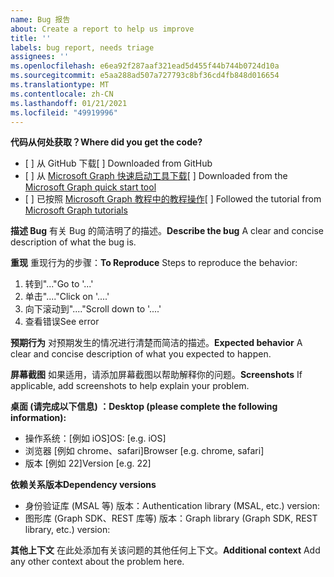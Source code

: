 ```yaml
---
name: Bug 报告
about: Create a report to help us improve
title: ''
labels: bug report, needs triage
assignees: ''
ms.openlocfilehash: e6ea92f287aaf321ead5d455f44b744b0724d10a
ms.sourcegitcommit: e5aa288ad507a727793c8bf36cd4fb848d016654
ms.translationtype: MT
ms.contentlocale: zh-CN
ms.lasthandoff: 01/21/2021
ms.locfileid: "49919996"
---
```

<span data-ttu-id="67b75-102">**代码从何处获取？**</span><span class="sxs-lookup"><span data-stu-id="67b75-102">**Where did you get the code?**</span></span>
- <span data-ttu-id="67b75-103">[ ] 从 GitHub 下载</span><span class="sxs-lookup"><span data-stu-id="67b75-103">[ ] Downloaded from GitHub</span></span>
- <span data-ttu-id="67b75-104">[ ] 从 [Microsoft Graph 快速启动工具下载](https://developer.microsoft.com/graph/quick-start)</span><span class="sxs-lookup"><span data-stu-id="67b75-104">[ ] Downloaded from the [Microsoft Graph quick start tool](https://developer.microsoft.com/graph/quick-start)</span></span>
- <span data-ttu-id="67b75-105">[ ] 已按照 [Microsoft Graph 教程中的教程操作](https://docs.microsoft.com/graph/tutorials)</span><span class="sxs-lookup"><span data-stu-id="67b75-105">[ ] Followed the tutorial from [Microsoft Graph tutorials](https://docs.microsoft.com/graph/tutorials)</span></span>

<span data-ttu-id="67b75-106">**描述 Bug** 有关 Bug 的简洁明了的描述。</span><span class="sxs-lookup"><span data-stu-id="67b75-106">**Describe the bug** A clear and concise description of what the bug is.</span></span>

<span data-ttu-id="67b75-107">**重现** 重现行为的步骤：</span><span class="sxs-lookup"><span data-stu-id="67b75-107">**To Reproduce** Steps to reproduce the behavior:</span></span>
1. <span data-ttu-id="67b75-108">转到"..."</span><span class="sxs-lookup"><span data-stu-id="67b75-108">Go to '...'</span></span>
2. <span data-ttu-id="67b75-109">单击"...."</span><span class="sxs-lookup"><span data-stu-id="67b75-109">Click on '....'</span></span>
3. <span data-ttu-id="67b75-110">向下滚动到"...."</span><span class="sxs-lookup"><span data-stu-id="67b75-110">Scroll down to '....'</span></span>
4. <span data-ttu-id="67b75-111">查看错误</span><span class="sxs-lookup"><span data-stu-id="67b75-111">See error</span></span>

<span data-ttu-id="67b75-112">**预期行为** 对预期发生的情况进行清楚而简洁的描述。</span><span class="sxs-lookup"><span data-stu-id="67b75-112">**Expected behavior** A clear and concise description of what you expected to happen.</span></span>

<span data-ttu-id="67b75-113">**屏幕截图** 如果适用，请添加屏幕截图以帮助解释你的问题。</span><span class="sxs-lookup"><span data-stu-id="67b75-113">**Screenshots** If applicable, add screenshots to help explain your problem.</span></span>

<span data-ttu-id="67b75-114">**桌面 (请完成以下信息) ：**</span><span class="sxs-lookup"><span data-stu-id="67b75-114">**Desktop (please complete the following information):**</span></span>
 - <span data-ttu-id="67b75-115">操作系统：[例如 iOS]</span><span class="sxs-lookup"><span data-stu-id="67b75-115">OS: [e.g. iOS]</span></span>
 - <span data-ttu-id="67b75-116">浏览器 [例如 chrome、safari]</span><span class="sxs-lookup"><span data-stu-id="67b75-116">Browser [e.g. chrome, safari]</span></span>
 - <span data-ttu-id="67b75-117">版本 [例如 22]</span><span class="sxs-lookup"><span data-stu-id="67b75-117">Version [e.g. 22]</span></span>

<span data-ttu-id="67b75-118">**依赖关系版本**</span><span class="sxs-lookup"><span data-stu-id="67b75-118">**Dependency versions**</span></span>
 - <span data-ttu-id="67b75-119">身份验证库 (MSAL 等) 版本：</span><span class="sxs-lookup"><span data-stu-id="67b75-119">Authentication library (MSAL, etc.) version:</span></span>
 - <span data-ttu-id="67b75-120">图形库 (Graph SDK、REST 库等) 版本：</span><span class="sxs-lookup"><span data-stu-id="67b75-120">Graph library (Graph SDK, REST library, etc.) version:</span></span>  

<span data-ttu-id="67b75-121">**其他上下文** 在此处添加有关该问题的其他任何上下文。</span><span class="sxs-lookup"><span data-stu-id="67b75-121">**Additional context** Add any other context about the problem here.</span></span>
